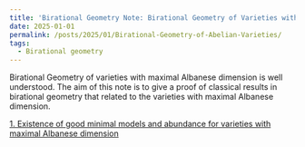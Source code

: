 ```yaml
---
title: 'Birational Geometry Note: Birational Geometry of Varieties with Maximal Albanese Dimension'
date: 2025-01-01
permalink: /posts/2025/01/Birational-Geometry-of-Abelian-Varieties/
tags:
  - Birational geometry
---
```


Birational Geometry of varieties with maximal Albanese dimension is well understood. The aim of this note is to give a proof of classical results in birational geometry that related to the varieties with maximal Albanese dimension. 


[1. Existence of good minimal models and abundance for varieties with maximal Albanese dimension]()


